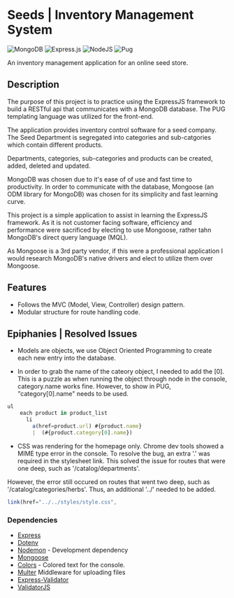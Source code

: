 # Seeds | Inventory Management System

![MongoDB](https://img.shields.io/badge/MongoDB-%234ea94b.svg?style=for-the-badge&logo=mongodb&logoColor=white) ![Express.js](https://img.shields.io/badge/express.js-%23404d59.svg?style=for-the-badge&logo=express&logoColor=%2361DAFB) ![NodeJS](https://img.shields.io/badge/node.js-6DA55F?style=for-the-badge&logo=node.js&logoColor=white) ![Pug](https://img.shields.io/badge/Pug-FFF?style=for-the-badge&logo=pug&logoColor=A86454)

An inventory management application for an online seed store.

## Description

The purpose of this project is to practice using the ExpressJS framework to build a RESTful api that communicates with a MongoDB database. The PUG templating language was utilized for the front-end.

The application provides inventory control software for a seed company. The Seed Department is segregated into categories and sub-catgories which contain different products.

Departments, categories, sub-categories and products can be created, added, deleted and updated.

MongoDB was chosen due to it's ease of of use and fast time to productivity. In order to communicate with the database, Mongoose (an ODM library for MongoDB) was chosen for its simplicity and fast learning curve.

This project is a simple application to assist in learning the ExpressJS framework. As it is not customer facing software, efficiency and performance were sacrificed by electing to use Mongoose, rather tahn MongoDB's direct query language (MQL).

As Mongoose is a 3rd party vendor, if this were a professional application I would research MongoDB's native drivers and elect to utilize them over Mongoose.

## Features

- Follows the MVC (Model, View, Controller) design pattern.
- Modular structure for route handling code.

## Epiphanies | Resolved Issues

- Models are objects, we use Object Oriented Programming to create each new entry into the database.

- In order to grab the name of the cateory object, I needed to add the [0]. This is a puzzle as when running the object through node in the console, category.name works fine. However, to show in PUG, "category[0].name" needs to be used.

```js
ul
    each product in product_list
      li
        a(href=product.url) #{product.name}
        |  (#{product.category[0].name})
```

- CSS was rendering for the homepage only. Chrome dev tools showed a MIME type error in the console. To resolve the bug, an extra '.' was required in the stylesheet link. This solved the issue for routes that were one deep, such as '/catalog/departments'.

However, the error still occured on routes that went two deep, such as '/catalog/categories/herbs'. Thus, an additional '../' needed to be added.

```js
link(href="../../styles/style.css",
```

### Dependencies

- [Express](https://expressjs.com/)
- [Dotenv](https://www.npmjs.com/package/dotenv)
- [Nodemon](https://nodemon.io/) - Development dependency
- [Mongoose](https://mongoosejs.com/)
- [Colors](https://www.npmjs.com/package/colors) - Colored text for the console.
- [Multer](https://github.com/expressjs/multer) Middleware for uploading files
- [Express-Validator](https://express-validator.github.io/docs/#basic-guide)
- [ValidatorJS](https://github.com/validatorjs/validator.js)
